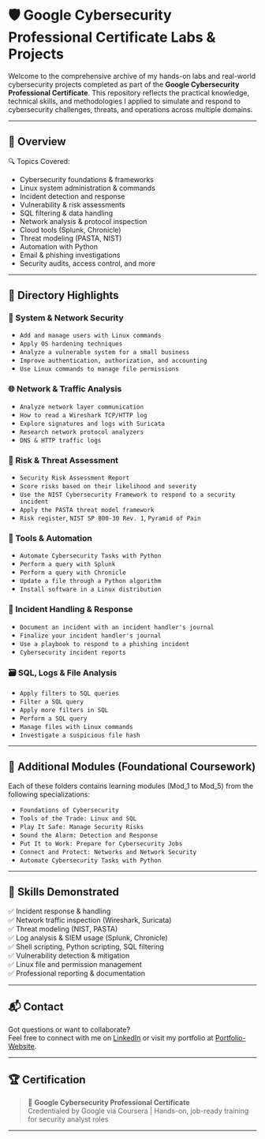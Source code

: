 # 🛡️ Google Cybersecurity Professional Certificate Labs & Projects

Welcome to the comprehensive archive of my hands-on labs and real-world cybersecurity projects completed as part of the **Google Cybersecurity Professional Certificate**. This repository reflects the practical knowledge, technical skills, and methodologies I applied to simulate and respond to cybersecurity challenges, threats, and operations across multiple domains.

---

## 🧭 Overview

🔍 Topics Covered:
- Cybersecurity foundations & frameworks  
- Linux system administration & commands  
- Incident detection and response  
- Vulnerability & risk assessments  
- SQL filtering & data handling  
- Network analysis & protocol inspection  
- Cloud tools (Splunk, Chronicle)  
- Threat modeling (PASTA, NIST)  
- Automation with Python  
- Email & phishing investigations  
- Security audits, access control, and more

---

## 📁 Directory Highlights

### 🔐 System & Network Security
- `Add and manage users with Linux commands`
- `Apply OS hardening techniques`
- `Analyze a vulnerable system for a small business`
- `Improve authentication, authorization, and accounting`
- `Use Linux commands to manage file permissions`

### 🌐 Network & Traffic Analysis
- `Analyze network layer communication`
- `How to read a Wireshark TCP/HTTP log`
- `Explore signatures and logs with Suricata`
- `Research network protocol analyzers`
- `DNS & HTTP traffic logs`

### 📝 Risk & Threat Assessment
- `Security Risk Assessment Report`
- `Score risks based on their likelihood and severity`
- `Use the NIST Cybersecurity Framework to respond to a security incident`
- `Apply the PASTA threat model framework`
- `Risk register`, `NIST SP 800-30 Rev. 1`, `Pyramid of Pain`

### 🧰 Tools & Automation
- `Automate Cybersecurity Tasks with Python`
- `Perform a query with Splunk`
- `Perform a query with Chronicle`
- `Update a file through a Python algorithm`
- `Install software in a Linux distribution`

### 📧 Incident Handling & Response
- `Document an incident with an incident handler's journal`
- `Finalize your incident handler's journal`
- `Use a playbook to respond to a phishing incident`
- `Cybersecurity incident reports`

### 🗃️ SQL, Logs & File Analysis
- `Apply filters to SQL queries`
- `Filter a SQL query`
- `Apply more filters in SQL`
- `Perform a SQL query`
- `Manage files with Linux commands`
- `Investigate a suspicious file hash`

---

## 🧪 Additional Modules (Foundational Coursework)

Each of these folders contains learning modules (Mod_1 to Mod_5) from the following specializations:

- `Foundations of Cybersecurity`
- `Tools of the Trade: Linux and SQL`
- `Play It Safe: Manage Security Risks`
- `Sound the Alarm: Detection and Response`
- `Put It to Work: Prepare for Cybersecurity Jobs`
- `Connect and Protect: Networks and Network Security`
- `Automate Cybersecurity Tasks with Python`

---

## 🧠 Skills Demonstrated

✅ Incident response & handling  
✅ Network traffic inspection (Wireshark, Suricata)  
✅ Threat modeling (NIST, PASTA)  
✅ Log analysis & SIEM usage (Splunk, Chronicle)  
✅ Shell scripting, Python scripting, SQL filtering  
✅ Vulnerability detection & mitigation  
✅ Linux file and permission management  
✅ Professional reporting & documentation  

---

## 📬 Contact

Got questions or want to collaborate?  
Feel free to connect with me on [LinkedIn](https://www.linkedin.com/in/willieconway) or visit my portfolio at [Portfolio-Website](https://willie-conway.github.io/Portfolio-Website/).

---

## 🏆 Certification

> 📜 **Google Cybersecurity Professional Certificate**  
> Credentialed by Google via Coursera | Hands-on, job-ready training for security analyst roles

---
